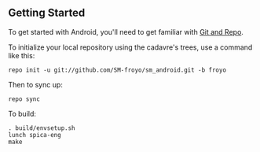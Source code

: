 Getting Started
---------------

To get started with Android, you'll need to get
familiar with [Git and Repo](http://source.android.com/download/using-repo).

To initialize your local repository using the cadavre's trees, use a command like this:

    repo init -u git://github.com/SM-froyo/sm_android.git -b froyo

Then to sync up:

    repo sync

To build:

    . build/envsetup.sh
    lunch spica-eng
    make
